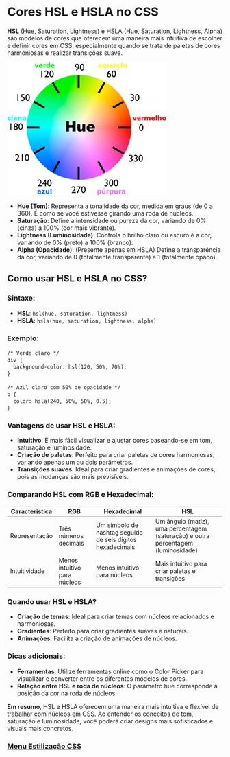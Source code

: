 # Cores HSL e HSLA no CSS

**HSL** (Hue, Saturation, Lightness) e HSLA (Hue, Saturation, Lightness, Alpha) são modelos de cores que oferecem uma maneira mais intuitiva de escolher e definir cores em CSS, especialmente quando se trata de paletas de cores harmoniosas e realizar transições suave.

<img src="img/hsl-2.jpg">

- **Hue (Tom)**: Representa a tonalidade da cor, medida em graus (de 0 a 360). É como se você estivesse girando uma roda de núcleos.
- **Saturação**: Define a intensidade ou pureza da cor, variando de 0% (cinza) a 100% (cor mais vibrante).
- **Lightness (Luminosidade)**: Controla o brilho claro ou escuro é a cor, variando de 0% (preto) a 100% (branco).
- **Alpha (Opacidade)**: (Presente apenas em HSLA) Define a transparência da cor, variando de 0 (totalmente transparente) a 1 (totalmente opaco).

## Como usar HSL e HSLA no CSS?

### Sintaxe:

- **HSL**: `hsl(hue, saturation, lightness)`
- **HSLA**: `hsla(hue, saturation, lightness, alpha)`

### Exemplo:

```
/* Verde claro */
div {
  background-color: hsl(120, 50%, 70%);
}

/* Azul claro com 50% de opacidade */
p {
  color: hsla(240, 50%, 50%, 0.5);
}
```

### Vantagens de usar HSL e HSLA:

- **Intuitivo**: É mais fácil visualizar e ajustar cores baseando-se em tom, saturação e luminosidade.
- **Criação de paletas**: Perfeito para criar paletas de cores harmoniosas, variando apenas um ou dois parâmetros.
- **Transições suaves**: Ideal para criar gradientes e animações de cores, pois as mudanças são mais previsíveis.

### Comparando HSL com RGB e Hexadecimal:

|**Caracteristica**|	**RGB**|**Hexadecimal**|**HSL**|
|------------|-----------------|------------|-------|
|Representação|Três números decimais|Um símbolo de hashtag seguido de seis dígitos hexadecimais|	Um ângulo (matiz), uma percentagem (saturação) e outra percentagem (luminosidade)|
|Intuitividade|	Menos intuitivo para núcleos	|Menos intuitivo para núcleos	|Mais intuitivo para criar paletas e transições|

### Quando usar HSL e HSLA?

- **Criação de temas**: Ideal para criar temas com núcleos relacionados e harmoniosas.
- **Gradientes**: Perfeito para criar gradientes suaves e naturais.
- **Animações**: Facilita a criação de animações de núcleos.

### Dicas adicionais:

- **Ferramentas**: Utilize ferramentas online como o Color Picker para visualizar e converter entre os diferentes modelos de cores.
- **Relação entre HSL e roda de núcleos**: O parâmetro hue corresponde à posição da cor na roda de núcleos.

**Em resumo**, HSL e HSLA oferecem uma maneira mais intuitiva e flexível de trabalhar com núcleos em CSS. Ao entender os conceitos de tom, saturação e luminosidade, você poderá criar designs mais sofisticados e visuais mais concretos.

### [Menu Estilização CSS](../menu_estilizacao.md)